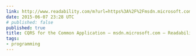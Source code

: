 ```yaml
---
link: http://www.readability.com/m?url=https%3A%2F%2Fmsdn.microsoft.com%2Fen-gb%2Fmagazine%2Fmt147237.aspx
date: 2015-06-07 23:28 UTC
# published: false
published: true
title: CQRS for the Common Application — msdn.microsoft.com — Readability
tags:
- programming
---
```



